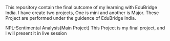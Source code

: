 This repository contain the final outcome of my learning with EduBridge India. I have create two projects, One is mini and another is Major. These Project are performed 
under the guidence of EduBridge India.

NPL-Sentimental Analysis(Main Project)
   This Project is my final project, and I will present it in live session
   
   
